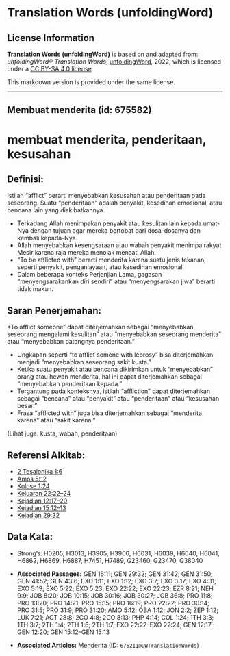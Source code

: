 # Translation Words (unfoldingWord)

## License Information

**Translation Words (unfoldingWord)** is based on and adapted from: _unfoldingWord® Translation Words_, [unfoldingWord](https://unfoldingword.org/utw), 2022, which is licensed under a [CC BY-SA 4.0 license](https://creativecommons.org/licenses/by-sa/4.0/legalcode.en).

This markdown version is provided under the same license.



--------------------------------

## Membuat menderita (id: 675582)

membuat menderita, penderitaan, kesusahan
=========================================

Definisi:
---------

Istilah “afflict” berarti menyebabkan kesusahan atau penderitaan pada seseorang. Suatu “penderitaan” adalah penyakit, kesedihan emosional, atau bencana lain yang diakibatkannya.

* Terkadang Allah menimpakan penyakit atau kesulitan lain kepada umat\-Nya dengan tujuan agar mereka bertobat dari dosa\-dosanya dan kembali kepada\-Nya.
* Allah menyebabkan kesengsaraan atau wabah penyakit menimpa rakyat Mesir karena raja mereka menolak menaati Allah.
* “To be afflicted with” berarti menderita karena suatu jenis tekanan, seperti penyakit, penganiayaan, atau kesedihan emosional.
* Dalam beberapa konteks Perjanjian Lama, gagasan “menyengsarakankan diri sendiri” atau “menyengsarakan jiwa” berarti tidak makan.

Saran Penerjemahan:
-------------------

\*To afflict someone” dapat diterjemahkan sebagai “menyebabkan seseorang mengalami kesulitan” atau “menyebabkan seseorang menderita” atau “menyebabkan datangnya penderitaan.”

* Ungkapan seperti “to afflict somene with leprosy” bisa diterjemahkan menjadi “menyebabkan seseorang sakit kusta.”
* Ketika suatu penyakit atau bencana dikirimkan untuk “menyebabkan” orang atau hewan menderita, hal ini dapat diterjemahkan sebagai “menyebabkan penderitaan kepada.”
* Tergantung pada konteksnya, istilah “affliction” dapat diterjemahkan sebagai “bencana” atau “penyakit” atau “penderitaan” atau “kesusahan besar.”
* Frasa “afflicted with” juga bisa diterjemahkan sebagai “menderita karena” atau “sakit karena.”

(Lihat juga: kusta, wabah, penderitaan)

Referensi Alkitab:
------------------

* [2 Tesalonika 1:6](https://ref.ly/2Thess0:0)
* [Amos 5:12](https://ref.ly/Amos5:12)
* [Kolose 1:24](https://ref.ly/Col1:24)
* [Keluaran 22:22–24](https://ref.ly/Exod22:22-Exod22:24)
* [Kejadian 12:17–20](https://ref.ly/Gen12:17-Gen12:20)
* [Kejadian 15:12–13](https://ref.ly/Gen15:12-Gen15:13)
* [Kejadian 29:32](https://ref.ly/Gen29:32)

Data Kata:
----------

* Strong’s: H0205, H3013, H3905, H3906, H6031, H6039, H6040, H6041, H6862, H6869, H6887, H7451, H7489, G23460, G23470, G38040

* **Associated Passages:** GEN 16:11; GEN 29:32; GEN 31:42; GEN 31:50; GEN 41:52; GEN 43:6; EXO 1:11; EXO 1:12; EXO 3:7; EXO 3:17; EXO 4:31; EXO 5:19; EXO 5:22; EXO 5:23; EXO 22:22; EXO 22:23; EZR 8:21; NEH 9:9; JOB 8:20; JOB 10:15; JOB 30:16; JOB 30:27; JOB 36:8; PRO 11:8; PRO 13:20; PRO 14:21; PRO 15:15; PRO 16:19; PRO 22:22; PRO 30:14; PRO 31:5; PRO 31:9; PRO 31:20; AMO 5:12; OBA 1:12; JON 2:2; ZEP 1:12; LUK 7:21; ACT 28:8; 2CO 4:8; 2CO 8:13; PHP 4:14; COL 1:24; 1TH 3:3; 1TH 3:7; 2TH 1:4; 2TH 1:6; 2TH 1:7; EXO 22:22–EXO 22:24; GEN 12:17–GEN 12:20; GEN 15:12–GEN 15:13
* **Associated Articles:** Menderita (ID: `676211@UWTranslationWords`)

